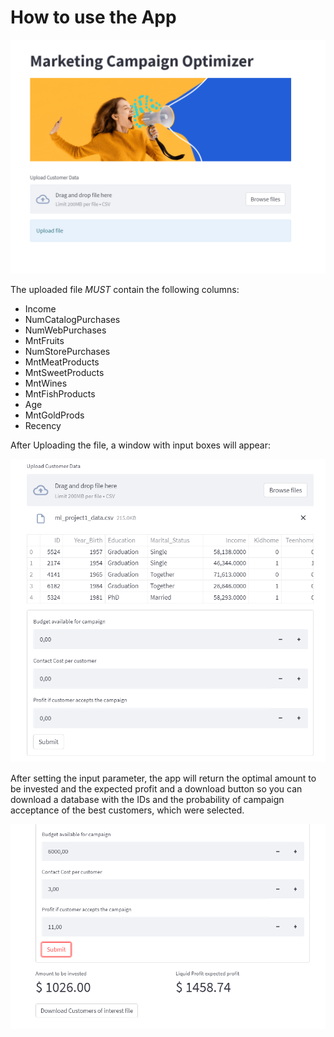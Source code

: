 # How to use the App

![](../01_images/utils/app1.PNG)

The uploaded file *MUST* contain the following columns:

* Income
* NumCatalogPurchases
* NumWebPurchases
* MntFruits
* NumStorePurchases
* MntMeatProducts
* MntSweetProducts
* MntWines
* MntFishProducts
* Age
* MntGoldProds
* Recency

After Uploading the file, a window with input boxes will appear:

![](../01_images/utils/app2.PNG)

After setting the input parameter, the app will return the optimal amount to be invested and the expected profit and a download button so you can download a database with the IDs and the probability of campaign acceptance of the best customers, which were selected.


![](../01_images/utils/app3.PNG)
